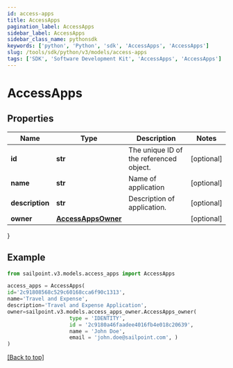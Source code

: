 ```yaml
---
id: access-apps
title: AccessApps
pagination_label: AccessApps
sidebar_label: AccessApps
sidebar_class_name: pythonsdk
keywords: ['python', 'Python', 'sdk', 'AccessApps', 'AccessApps']
slug: /tools/sdk/python/v3/models/access-apps
tags: ['SDK', 'Software Development Kit', 'AccessApps', 'AccessApps']
---
```


# AccessApps

## Properties

| Name | Type | Description | Notes |
| --- | --- | --- | --- |
| **id** | **str** | The unique ID of the referenced object. | [optional] |
| **name** | **str** | Name of application | [optional] |
| **description** | **str** | Description of application. | [optional] |
| **owner** | [**AccessAppsOwner**](access-apps-owner) |  | [optional] |

}

## Example

```python
from sailpoint.v3.models.access_apps import AccessApps

access_apps = AccessApps(
id='2c91808568c529c60168cca6f90c1313',
name='Travel and Expense',
description='Travel and Expense Application',
owner=sailpoint.v3.models.access_apps_owner.AccessApps_owner(
                    type = 'IDENTITY',
                    id = '2c9180a46faadee4016fb4e018c20639',
                    name = 'John Doe',
                    email = 'john.doe@sailpoint.com', )
)

```

[[Back to top]](#)
